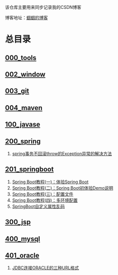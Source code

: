 该仓库主要用来同步记录我的CSDN博客

博客地址：[蝈蝈的博客](http://blog.csdn.net/gnail_oug)

# 总目录

## [000_tools](000_tools/README.md)



## [002_window](002_window/README.md)


## [003_git](003_git/README.md)


## [004_maven](004_maven/README.md)


## [100_javase](100_javase/README.md)


## [200_spring](200_spring/README.md)

1. [spring事务不回滚throw的Exception异常的解决方法](200_spring/spring_001.md)









## [201_springboot](201_springboot/README.md)

1. [Spring Boot教程(一)：体验Spring Boot](201_springboot/springboot_001.md)
1. [Spring Boot教程(二)：Spring Boot初体验Demo说明](201_springboot/springboot_002.md)
1. [Spring Boot教程(三)：配置文件](201_springboot/springboot_003.md)
1. [Spring Boot教程(四)：多环境配置](201_springboot/springboot_005.md)
1. [SpringBoot自定义属性乱码](201_springboot/springboot_004.md)





## [300_jsp](300_jsp/README.md)



## [400_mysql](400_mysql/README.md)



## [401_oracle](401_oracle/README.md)

1. [JDBC连接ORACLE的三种URL格式](401_oracle/oracle_001.md)








